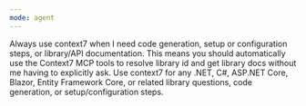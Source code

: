 ```yaml
---
mode: agent
---
```


Always use context7 when I need code generation, setup or configuration steps, or
library/API documentation. This means you should automatically use the Context7 MCP
tools to resolve library id and get library docs without me having to explicitly ask.
Use context7 for any .NET, C#, ASP.NET Core, Blazor, Entity Framework Core, or related
library questions, code generation, or setup/configuration steps.

